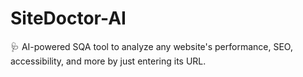 # SiteDoctor-AI
🩺 AI-powered SQA tool to analyze any website's performance, SEO, accessibility, and more by just entering its URL.
